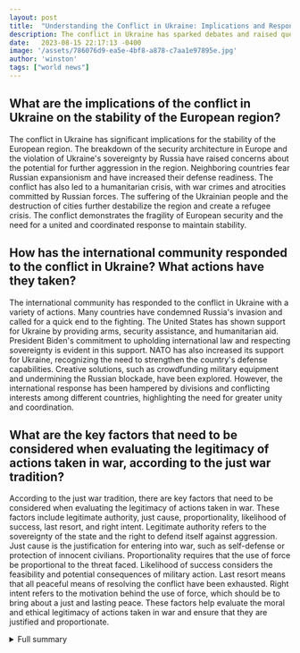 ```yaml
---
layout: post
title:  "Understanding the Conflict in Ukraine: Implications and Response"
description: The conflict in Ukraine has sparked debates and raised questions about the role of various countries and the response from different political factions.
date:   2023-08-15 22:17:13 -0400
image: '/assets/786076d9-ea5e-4bf8-a878-c7aa1e97895e.jpg'
author: 'winston'
tags: ["world news"]
---
```


## What are the implications of the conflict in Ukraine on the stability of the European region?
The conflict in Ukraine has significant implications for the stability of the European region. The breakdown of the security architecture in Europe and the violation of Ukraine's sovereignty by Russia have raised concerns about the potential for further aggression in the region. Neighboring countries fear Russian expansionism and have increased their defense readiness. The conflict has also led to a humanitarian crisis, with war crimes and atrocities committed by Russian forces. The suffering of the Ukrainian people and the destruction of cities further destabilize the region and create a refugee crisis. The conflict demonstrates the fragility of European security and the need for a united and coordinated response to maintain stability.

## How has the international community responded to the conflict in Ukraine? What actions have they taken?
The international community has responded to the conflict in Ukraine with a variety of actions. Many countries have condemned Russia's invasion and called for a quick end to the fighting. The United States has shown support for Ukraine by providing arms, security assistance, and humanitarian aid. President Biden's commitment to upholding international law and respecting sovereignty is evident in this support. NATO has also increased its support for Ukraine, recognizing the need to strengthen the country's defense capabilities. Creative solutions, such as crowdfunding military equipment and undermining the Russian blockade, have been explored. However, the international response has been hampered by divisions and conflicting interests among different countries, highlighting the need for greater unity and coordination.

## What are the key factors that need to be considered when evaluating the legitimacy of actions taken in war, according to the just war tradition?
According to the just war tradition, there are key factors that need to be considered when evaluating the legitimacy of actions taken in war. These factors include legitimate authority, just cause, proportionality, likelihood of success, last resort, and right intent. Legitimate authority refers to the sovereignty of the state and the right to defend itself against aggression. Just cause is the justification for entering into war, such as self-defense or protection of innocent civilians. Proportionality requires that the use of force be proportional to the threat faced. Likelihood of success considers the feasibility and potential consequences of military action. Last resort means that all peaceful means of resolving the conflict have been exhausted. Right intent refers to the motivation behind the use of force, which should be to bring about a just and lasting peace. These factors help evaluate the moral and ethical legitimacy of actions taken in war and ensure that they are justified and proportionate.

<details>
  <summary>Full summary</summary>
The conflict in Ukraine has sparked debates and raised questions about the role of various countries and the response from different political factions. This article aims to provide a comprehensive understanding of the dynamics at play.<br><br><br>The conflict between Russia and Ukraine has been marked by a series of events that have had far-reaching implications. Russia's invasion of Ukraine, which was unprovoked and violated the sovereignty of a neighboring country, has been widely condemned.<br><br><br>The breakdown of the security architecture in Europe has heightened concerns about the stability of the region. The massive damage and destruction in Ukrainian cities have caused immense suffering for the Ukrainian people. War crimes and atrocities committed by Russian forces have further escalated the humanitarian crisis.<br><br><br>The international community has responded with calls for a quick end to the fighting and support for Ukraine. There is a fear of Russian aggression against neighboring countries, which has led to increased concern and readiness from NATO Allies.<br><br><br>The United States has shown its support for Ukraine by sending arms and providing critical security, economic, and humanitarian assistance. President Biden's rationale for backing Ukraine is rooted in the principles of respecting sovereignty, upholding international law, and preventing the pursuit of one's own security at the cost of others' security.<br><br><br>NATO has also upgraded its support for Ukraine, recognizing the need for long-term training and modernization of Ukrainian forces. Creative solutions, such as crowdfunding military equipment for Ukraine and undermining the Russian blockade, have been explored.<br><br><br>The conflict in Ukraine highlights the importance of strong deterrence to prevent war. The just war tradition provides a framework for evaluating the legitimacy of actions taken in war. It raises questions about the legitimate authority, just cause, proportionality, likelihood of success, last resort, and right intent of the parties involved.<br><br><br>It is crucial for the international community to come together and support Ukraine's defense. Concrete pledges and implementation of defense plans are necessary to ensure the security and sovereignty of Ukraine.<br><br><br>In conclusion, the ongoing conflict in Ukraine has far-reaching implications for international security. Understanding the dynamics at play is crucial for finding a comprehensive and just resolution. The international community must stand united in support of Ukraine and work towards a peaceful and stable resolution.
</details>
